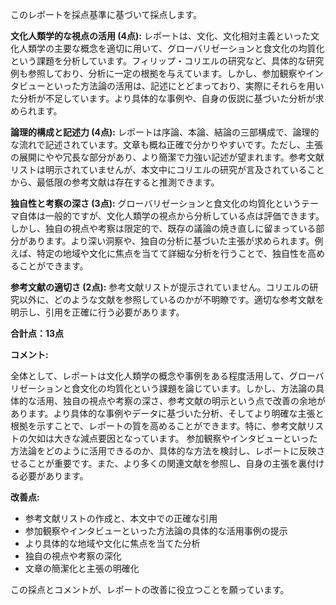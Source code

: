 このレポートを採点基準に基づいて採点します。

**文化人類学的な視点の活用 (4点):** レポートは、文化、文化相対主義といった文化人類学の主要な概念を適切に用いて、グローバリゼーションと食文化の均質化という課題を分析しています。フィリップ・コリエルの研究など、具体的な研究例も参照しており、分析に一定の根拠を与えています。しかし、参加観察やインタビューといった方法論の活用は、記述にとどまっており、実際にそれらを用いた分析が不足しています。より具体的な事例や、自身の仮説に基づいた分析が求められます。


**論理的構成と記述力 (4点):** レポートは序論、本論、結論の三部構成で、論理的な流れで記述されています。文章も概ね正確で分かりやすいです。ただし、主張の展開にやや冗長な部分があり、より簡潔で力強い記述が望まれます。参考文献リストは明示されていませんが、本文中にコリエルの研究が言及されていることから、最低限の参考文献は存在すると推測できます。


**独自性と考察の深さ (3点):** グローバリゼーションと食文化の均質化というテーマ自体は一般的ですが、文化人類学の視点から分析している点は評価できます。しかし、独自の視点や考察は限定的で、既存の議論の焼き直しに留まっている部分があります。より深い洞察や、独自の分析に基づいた主張が求められます。例えば、特定の地域や文化に焦点を当てて詳細な分析を行うことで、独自性を高めることができます。


**参考文献の適切さ (2点):** 参考文献リストが提示されていません。コリエルの研究以外に、どのような文献を参照しているのかが不明瞭です。適切な参考文献を明示し、引用を正確に行う必要があります。


**合計点：13点**

**コメント:**

全体として、レポートは文化人類学の概念や事例をある程度活用して、グローバリゼーションと食文化の均質化という課題を論じています。しかし、方法論の具体的な活用、独自の視点や考察の深さ、参考文献の明示という点で改善の余地があります。より具体的な事例やデータに基づいた分析、そしてより明確な主張と根拠を示すことで、レポートの質を高めることができます。特に、参考文献リストの欠如は大きな減点要因となっています。  参加観察やインタビューといった方法論をどのように活用できるのか、具体的な方法を検討し、レポートに反映させることが重要です。また、より多くの関連文献を参照し、自身の主張を裏付ける必要があります。


**改善点:**

* 参考文献リストの作成と、本文中での正確な引用
* 参加観察やインタビューといった方法論の具体的な活用事例の提示
* より具体的な地域や文化に焦点を当てた分析
* 独自の視点や考察の深化
* 文章の簡潔化と主張の明確化


この採点とコメントが、レポートの改善に役立つことを願っています。
